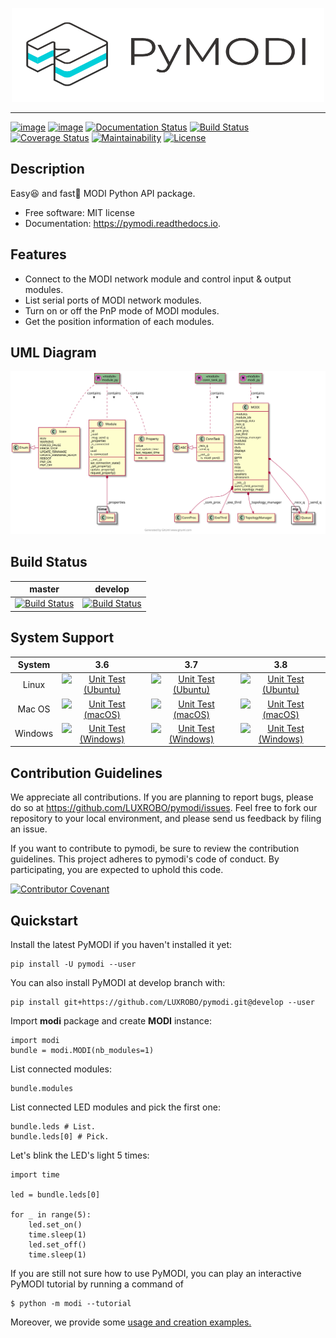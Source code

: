 <p align="center">
	<img src="docs/_static/img/logo.png" width="500" height="150">
</p>

---------

[![image](https://img.shields.io/pypi/pyversions/pymodi.svg)](https://pypi.python.org/pypi/pymodi)
[![image](https://img.shields.io/pypi/v/pymodi.svg)](https://pypi.python.org/pypi/pymodi)
[![Documentation Status](https://readthedocs.org/projects/pymodi/badge/?version=latest)](https://pymodi.readthedocs.io/en/latest/?badge=latest)
[![Build Status](https://github.com/LUXROBO/pymodi/workflows/Build%20Status/badge.svg?branch=master)](https://github.com/LUXROBO/pymodi/actions)
[![Coverage Status](https://coveralls.io/repos/github/LUXROBO/pymodi/badge.svg)](https://coveralls.io/github/LUXROBO/pymodi)
[![Maintainability](https://api.codeclimate.com/v1/badges/5a62f1585d723099e337/maintainability)](https://codeclimate.com/github/LUXROBO/pymodi/maintainability)
[![License](https://img.shields.io/pypi/l/pymodi.svg?color=blue)](https://github.com/LUXROBO/pymodi/blob/master/LICENSE)

Description
-------
Easy😆 and fast💨 MODI Python API package.

-   Free software: MIT license
-   Documentation: <https://pymodi.readthedocs.io>.

Features
--------
-   Connect to the MODI network module and control input & output
    modules.
-   List serial ports of MODI network modules.
-   Turn on or off the PnP mode of MODI modules.
-   Get the position information of each modules.

UML Diagram
--------
<p align="center">
    <img src="/docs/_static/img/umldiagram.svg">
</p>

Build Status
--------

|master|develop|
|:---:|:---:|
| [![Build Status](https://github.com/LUXROBO/pymodi/workflows/Build%20Status/badge.svg?branch=master)](https://github.com/LUXROBO/pymodi/actions) | [![Build Status](https://github.com/LUXROBO/pymodi/workflows/Build%20Status/badge.svg?branch=develop)](https://github.com/LUXROBO/pymodi/actions) |

System Support
---------
| System | 3.6 | 3.7 | 3.8 |
| :---: | :---: | :---: | :--: |
| Linux | [![Unit Test (Ubuntu)](https://github.com/LUXROBO/pymodi/workflows/Unit%20Test%20(Ubuntu)/badge.svg?branch=master)](https://github.com/LUXROBO/pymodi/actions) | [![Unit Test (Ubuntu)](https://github.com/LUXROBO/pymodi/workflows/Unit%20Test%20(Ubuntu)/badge.svg?branch=master)](https://github.com/LUXROBO/pymodi/actions) | [![Unit Test (Ubuntu)](https://github.com/LUXROBO/pymodi/workflows/Unit%20Test%20(Ubuntu)/badge.svg?branch=master)](https://github.com/LUXROBO/pymodi/actions) |
| Mac OS | [![Unit Test (macOS)](https://github.com/LUXROBO/pymodi/workflows/Unit%20Test%20(macOS)/badge.svg?branch=master)](https://github.com/LUXROBO/pymodi/actions) | [![Unit Test (macOS)](https://github.com/LUXROBO/pymodi/workflows/Unit%20Test%20(macOS)/badge.svg?branch=master)](https://github.com/LUXROBO/pymodi/actions) | [![Unit Test (macOS)](https://github.com/LUXROBO/pymodi/workflows/Unit%20Test%20(macOS)/badge.svg?branch=master)](https://github.com/LUXROBO/pymodi/actions) |
| Windows | [![Unit Test (Windows)](https://github.com/LUXROBO/pymodi/workflows/Unit%20Test%20(Windows)/badge.svg?branch=master)](https://github.com/LUXROBO/pymodi/actions) | [![Unit Test (Windows)](https://github.com/LUXROBO/pymodi/workflows/Unit%20Test%20(Windows)/badge.svg?branch=master)](https://github.com/LUXROBO/pymodi/actions) | [![Unit Test (Windows)](https://github.com/LUXROBO/pymodi/workflows/Unit%20Test%20(Windows)/badge.svg?branch=master)](https://github.com/LUXROBO/pymodi/actions) |

Contribution Guidelines
--------
We appreciate all contributions. If you are planning to report bugs, please do so at <https://github.com/LUXROBO/pymodi/issues>. Feel free to fork our repository to your local environment, and please send us feedback by filing an issue.

If you want to contribute to pymodi, be sure to review the contribution guidelines. This project adheres to pymodi's code of conduct. By participating, you are expected to uphold this code.

[![Contributor Covenant](https://img.shields.io/badge/Contributor%20Covenant-v2.0%20adopted-ff69b4.svg)](CODE_OF_CONDUCT.md)

Quickstart
--------

Install the latest PyMODI if you haven\'t installed it yet:

    pip install -U pymodi --user

You can also install PyMODI at develop branch with:

    pip install git+https://github.com/LUXROBO/pymodi.git@develop --user

Import **modi** package and create **MODI** instance:

    import modi
    bundle = modi.MODI(nb_modules=1)

List connected modules:

    bundle.modules

List connected LED modules and pick the first one:

    bundle.leds # List.
    bundle.leds[0] # Pick.

Let\'s blink the LED\'s light 5 times:

    import time

    led = bundle.leds[0]

    for _ in range(5):
        led.set_on()
        time.sleep(1)
        led.set_off()
        time.sleep(1)

If you are still not sure how to use PyMODI, you can play an interactive PyMODI tutorial by running a command of

    $ python -m modi --tutorial

Moreover, we provide some [usage and creation examples.](examples)
